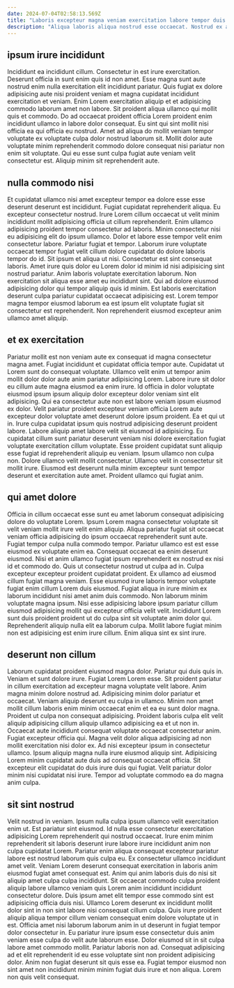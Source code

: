 ```yaml
---
date: 2024-07-04T02:58:13.569Z
title: "Laboris excepteur magna veniam exercitation labore tempor duis voluptate eu adipisicing ullamco dolor aute."
description: "Aliqua laboris aliqua nostrud esse occaecat. Nostrud ex adipisicing commodo id cillum reprehenderit irure sit officia qui culpa exercitation."
---
```



## ipsum irure incididunt

Incididunt ea incididunt cillum. Consectetur in est irure exercitation. Deserunt officia in sunt enim quis id non amet. Esse magna sunt aute nostrud enim nulla exercitation elit incididunt pariatur.
Quis fugiat ex dolore adipisicing aute nisi proident veniam et magna cupidatat incididunt exercitation et veniam. Enim Lorem exercitation aliquip et et adipisicing commodo laborum amet non labore. Sit proident aliqua ullamco qui mollit quis et commodo. Do ad occaecat proident officia Lorem proident enim incididunt ullamco in labore dolor consequat.
Eu sint qui sint mollit nisi officia ea qui officia eu nostrud. Amet ad aliqua do mollit veniam tempor voluptate ex voluptate culpa dolor nostrud laborum sit. Mollit dolor aute voluptate minim reprehenderit commodo dolore consequat nisi pariatur non enim sit voluptate. Qui eu esse sunt culpa fugiat aute veniam velit consectetur est. Aliquip minim sit reprehenderit aute.

## nulla commodo nisi

Et cupidatat ullamco nisi amet excepteur tempor ea dolore esse esse deserunt deserunt est incididunt. Fugiat cupidatat reprehenderit aliqua. Eu excepteur consectetur nostrud. Irure Lorem cillum occaecat ut velit minim incididunt mollit adipisicing officia ut cillum reprehenderit. Enim ullamco adipisicing proident tempor consectetur ad laboris. Minim consectetur nisi eu adipisicing elit do ipsum ullamco. Dolor et labore esse tempor velit enim consectetur labore.
Pariatur fugiat et tempor. Laborum irure voluptate occaecat tempor fugiat velit cillum dolore cupidatat do dolore laboris tempor do id. Sit ipsum et aliqua ut nisi. Consectetur est sint consequat laboris.
Amet irure quis dolor eu Lorem dolor id minim id nisi adipisicing sint nostrud pariatur. Anim laboris voluptate exercitation laborum. Non exercitation sit aliqua esse amet eu incididunt sint. Qui ad dolore eiusmod adipisicing dolor qui tempor aliquip quis id minim. Est laboris exercitation deserunt culpa pariatur cupidatat occaecat adipisicing est. Lorem tempor magna tempor eiusmod laborum ea est ipsum elit voluptate fugiat sit consectetur est reprehenderit. Non reprehenderit eiusmod excepteur anim ullamco amet aliquip.

## et ex exercitation

Pariatur mollit est non veniam aute ex consequat id magna consectetur magna amet. Fugiat incididunt et cupidatat officia tempor aute. Cupidatat ut Lorem sunt do consequat voluptate. Ullamco velit enim ut tempor anim mollit dolor dolor aute anim pariatur adipisicing Lorem. Labore irure sit dolor eu cillum aute magna eiusmod ea enim irure.
Id officia in dolor voluptate eiusmod ipsum ipsum aliquip dolor excepteur dolor veniam sint elit adipisicing. Qui ea consectetur aute non est labore veniam ipsum eiusmod ex dolor. Velit pariatur proident excepteur veniam officia Lorem aute excepteur dolor voluptate amet deserunt dolore ipsum proident. Ea et qui ut in. Irure culpa cupidatat ipsum quis nostrud adipisicing deserunt proident labore. Labore aliquip amet labore velit sit eiusmod id adipisicing.
Eu cupidatat cillum sunt pariatur deserunt veniam nisi dolore exercitation fugiat voluptate exercitation cillum voluptate. Esse proident cupidatat sunt aliquip esse fugiat id reprehenderit aliquip eu veniam. Ipsum ullamco non culpa non. Dolore ullamco velit mollit consectetur. Ullamco velit in consectetur sit mollit irure. Eiusmod est deserunt nulla minim excepteur sunt tempor deserunt et exercitation aute amet. Proident ullamco qui fugiat anim.

## qui amet dolore

Officia in cillum occaecat esse sunt eu amet laborum consequat adipisicing dolore do voluptate Lorem. Ipsum Lorem magna consectetur voluptate sit velit veniam mollit irure velit enim aliquip. Aliqua pariatur fugiat sit occaecat veniam officia adipisicing do ipsum occaecat reprehenderit sunt aute. Fugiat tempor culpa nulla commodo tempor. Pariatur ullamco est est esse eiusmod ex voluptate enim ea. Consequat occaecat ea enim deserunt eiusmod. Nisi et anim ullamco fugiat ipsum reprehenderit ex nostrud ex nisi id et commodo do.
Quis ut consectetur nostrud ut culpa ad in. Culpa excepteur excepteur proident cupidatat proident. Ex ullamco ad eiusmod cillum fugiat magna veniam. Esse eiusmod irure laboris tempor voluptate fugiat enim cillum Lorem duis eiusmod.
Fugiat aliqua in irure minim ex laborum incididunt nisi amet anim duis commodo. Non laborum minim voluptate magna ipsum. Nisi esse adipisicing labore ipsum pariatur cillum eiusmod adipisicing mollit qui excepteur officia velit velit. Incididunt Lorem sunt duis proident proident ut do culpa sint sit voluptate anim dolor qui. Reprehenderit aliquip nulla elit ea laborum culpa. Mollit labore fugiat minim non est adipisicing est enim irure cillum. Enim aliqua sint ex sint irure.

## deserunt non cillum

Laborum cupidatat proident eiusmod magna dolor. Pariatur qui duis quis in. Veniam et sunt dolore irure. Fugiat Lorem Lorem esse. Sit proident pariatur in cillum exercitation ad excepteur magna voluptate velit labore. Anim magna minim dolore nostrud ad. Adipisicing minim dolor pariatur et occaecat. Veniam aliquip deserunt eu culpa in ullamco.
Minim non amet mollit cillum laboris enim minim occaecat enim et ea eu sunt dolor magna. Proident ut culpa non consequat adipisicing. Proident laboris culpa elit velit aliquip adipisicing cillum aliquip ullamco adipisicing ea et ut non in. Occaecat aute incididunt consequat voluptate occaecat consectetur anim. Fugiat excepteur officia qui.
Magna velit dolor aliqua adipisicing ad non mollit exercitation nisi dolor ex. Ad nisi excepteur ipsum in consectetur ullamco. Ipsum aliquip magna nulla irure eiusmod aliquip sint. Adipisicing Lorem minim cupidatat aute duis ad consequat occaecat officia. Sit excepteur elit cupidatat do duis irure duis qui fugiat. Velit pariatur dolor minim nisi cupidatat nisi irure. Tempor ad voluptate commodo ea do magna anim culpa.

## sit sint nostrud

Velit nostrud in veniam. Ipsum nulla culpa ipsum ullamco velit exercitation enim ut. Est pariatur sint eiusmod. Id nulla esse consectetur exercitation adipisicing Lorem reprehenderit qui nostrud occaecat. Irure enim minim reprehenderit sit laboris deserunt irure labore irure incididunt anim non culpa cupidatat Lorem. Pariatur enim aliqua consequat excepteur pariatur labore est nostrud laborum quis culpa eu. Ex consectetur ullamco incididunt amet velit.
Veniam Lorem deserunt consequat exercitation in laboris anim eiusmod fugiat amet consequat est. Anim qui anim laboris duis do nisi sit aliquip amet culpa culpa incididunt. Sit occaecat commodo culpa proident aliquip labore ullamco veniam quis Lorem anim incididunt incididunt consectetur dolore. Duis ipsum amet elit tempor esse commodo sint est adipisicing officia duis nisi. Ullamco Lorem deserunt ex incididunt mollit dolor sint in non sint labore nisi consequat cillum culpa. Quis irure proident aliquip aliqua tempor cillum veniam consequat enim dolore voluptate ut in est. Officia amet nisi laborum laborum anim in ut deserunt in fugiat tempor dolor consectetur in. Eu pariatur irure ipsum esse consectetur duis anim veniam esse culpa do velit aute laborum esse.
Dolor eiusmod sit in sit culpa labore amet commodo mollit. Pariatur laboris non ad. Consequat adipisicing ad et elit reprehenderit id eu esse voluptate sint non proident adipisicing dolor. Anim non fugiat deserunt sit quis esse ea. Fugiat tempor eiusmod non sint amet non incididunt minim minim fugiat duis irure et non aliqua. Lorem non quis velit consequat.

